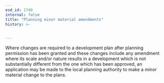 ```yaml
---
esd_id: 1740
internal: false
title: "Planning minor material amendments"
history: >-
  

---
```


Where changes are required to a development plan after planning permission has been granted and these changes include any amendment where its scale and/or nature results in a development which is not substantially different from the one which has been approved, an application may be made to the local planning authority to make a minor material change to the plans.

